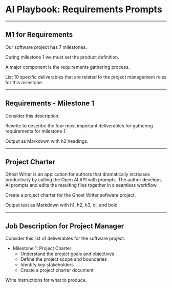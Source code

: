 # AI Playbook: Requirements Prompts

---

## M1 for Requirements

Our software project has 7 milestones. 

During milestone 1 we must set the product definition.  

A major component is the requirements gathering process.

List 10 specific deliverables that are related to the project management roles for this milestone.

---

## Requirements - Milestone 1

Consider this description.

Rewrite to describe the four most important deliverables for gathering requirements for milestone 1.

Output as Markdown with h2 headings.

---

## Project Charter

Ghost Writer is an application for authors that dramatically increases productivity by
calling the Open AI API with prompts.  The author develops AI prompts and edits the resulting
files together in a seamless workflow.

Create a project charter for the Ghost Writer software project.  

Output text as Markdown with h1, h2, h3, ol, and bold.

---

## Job Description for Project Manager

Consider this list of deliverables for the software project.

* Milestone 1: Project Charter
    - Understand the project goals and objectives
    - Define the project scope and boundaries
    - Identify key stakeholders
    - Create a project charter document

Write instructions for what to produce.

